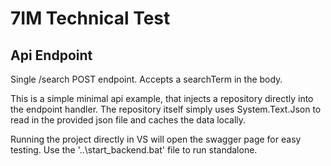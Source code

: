 # 7IM Technical Test
## Api Endpoint

Single /search POST endpoint.
Accepts a searchTerm in the body.

This is a simple minimal api example, that injects a repository directly into the endpoint handler.
The repository itself simply uses System.Text.Json to read in the provided json file and caches the data locally.

Running the project directly in VS will open the swagger page for easy testing.
Use the '..\start_backend.bat' file to run standalone.